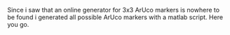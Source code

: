 Since i saw that an online generator for 3x3 ArUco markers is nowhere to be found i generated all possible ArUco markers with a matlab script. Here you go.
